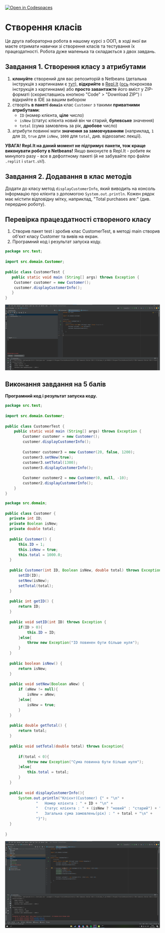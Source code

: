 [![Open in Codespaces](https://classroom.github.com/assets/launch-codespace-f4981d0f882b2a3f0472912d15f9806d57e124e0fc890972558857b51b24a6f9.svg)](https://classroom.github.com/open-in-codespaces?assignment_repo_id=9864364)
# Створення класів

Це друга лабораторна робота в нашому курсі з ООП, в ході якої ви маєте отримати навички зі створення класів та тестування їх працездатності. Робота дуже маленька та складається з двох завдань.

## Завдання 1. Створення класу з атрибутами

1. **клонуйте** створений для вас репозиторій в Netbeans (детальна інструкція з картинками є [тут](https://netbeans.org/kb/docs/ide/git.html)), **відкрийте** в [Repl.It](https://repl.it/) ([ось](https://repl.it/talk/learn/Configuring-GitHub-repos-to-run-on-Replit-and-contributing-back/23948) покрокова інструкція з картинками) або **просто завантажте** його вміст у ZIP-форматі (скориставшись кнопкою "Code" > "Download ZIP") і відкрийте в IDE за вашим вибором
2. створіть **в пакеті ````domain````** клас ```` Сustomer ```` з такими **приватними атрибутами**:
    * ````ID```` (номер клієнта, **ціле** число)
    * ````isNew```` (статус клієнта новий він чи старий, **булевське** значення)
    * ````total```` (сума замовлень за рік, **дробове** число)
3. атрибути повинні мати **значення за замовчуванням** (наприклад, ````1```` для ````ID````, ````true```` для ````isNew````, ````1000```` для ````total````, див. відеозапис лекції).

**УВАГА! Repl.It на даний момент не підтримує пакети, тож краще виконувати роботу в Netbeans!** Якщо виконуєте в Repl.It - робите як минулого разу - все в дефолтному пакеті (й не забувайте про файли ````.replit```` і ````start.sh````!).

## Завдання 2. Додавання в клас методів 

Додати до класу метод ````displayCustomerInfo````, який виводить на консоль інформацію про клієнта з допомогою ````System.out.println````. Кожен рядок має містити відповідну мітку, наприклад, "Total purchases are:" (див. перердню роботу).


## Перевірка працездатності створеного класу

1. Створив пакет test і зробив клас CustomerTest, в методі main створив об'єкт класу Сustomer та вивів на екран.
2. Програмний код і результат запуска коду.
``` java
package src.test;

import src.domain.Customer;

public class CustomerTest {
   public static void main (String[] args) throws Exception {
    Customer customer = new Customer();
    customer.displayCustomerInfo();
   }
}
```

![img_1.png](img_1.png)




## Виконання завдання на 5 балів

**Програмний код і результат запуска коду.**

``` java 
package src.test;

import src.domain.Customer;

public class CustomerTest {
    public static void main (String[] args) throws Exception {
        Customer customer = new Customer();
        customer.displayCustomerInfo();

        Customer customer3 = new Customer(20, false, 1200);
        customer3.setNew(true);
        customer3.setTotal(1300);
        customer3.displayCustomerInfo();

        Customer customer2 = new Customer(0, null, -10);
        customer2.displayCustomerInfo();
    }
}

```

  ``` java 
package src.domain;

public class Customer {
    private int ID;
    private Boolean isNew;
    private double total;

    public Customer() {
        this.ID = 1;
        this.isNew = true;
        this.total = 1000.0;
    }

    public Customer(int ID, Boolean isNew, double total) throws Exception {
        setID(ID);
        setNew(isNew);
        setTotal(total);
    }

    public int getID() {
        return ID;
    }

    public void setID(int ID) throws Exception {
        if(ID > 0){
            this.ID = ID;
        }else{
            throw new Exception("ID повинен бути більше нуля");
        }
    }

    public boolean isNew() {
        return isNew;
    }

    public void setNew(Boolean aNew) {
        if (aNew != null){
            isNew = aNew;
        }else{
            isNew = true;
        }
    }

    public double getTotal() {
        return total;
    }

    public void setTotal(double total) throws Exception{

        if(total < 0){
            throw new Exception("Сума повинна бути більше нуля");
        }else{
            this.total = total;
        }
    }

    public void displayCustomerInfo(){
        System.out.println("Клієнт(Customer) {" + "\n" +
                "   Номер клієнта : " + ID + "\n" +
                "   Статус клієнта : " + (isNew ? "новий" : "старий") + "\n" +
                "   Загальна сума замовлень(рік) : " + total + "\n" +
                "}");
    }

}  
  ```

![img_2.png](img_2.png)
